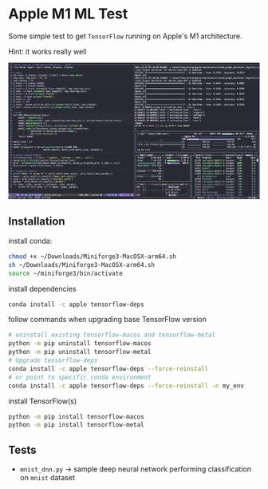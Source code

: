# Apple M1 ML Test

Some simple test to get `TensorFlow` running on Apple's M1 architecture.

Hint: it works really well

![Result](Screen%20Shot%202021-12-21%20at%201.12.31%20AM.png)

## Installation

install conda:

```sh
chmod +x ~/Downloads/Miniforge3-MacOSX-arm64.sh
sh ~/Downloads/Miniforge3-MacOSX-arm64.sh
source ~/miniforge3/bin/activate
```

install dependencies

```sh
conda install -c apple tensorflow-deps
```

follow commands when upgrading base TensorFlow version

```sh
# uninstall existing tensorflow-macos and tensorflow-metal
python -m pip uninstall tensorflow-macos
python -m pip uninstall tensorflow-metal
# Upgrade tensorflow-deps
conda install -c apple tensorflow-deps --force-reinstall
# or point to specific conda environment
conda install -c apple tensorflow-deps --force-reinstall -n my_env
```

install TensorFlow(s)

```sh
python -m pip install tensorflow-macos
python -m pip install tensorflow-metal
```

## Tests

- `mnist_dnn.py` -> sample deep neural network performing classification on `mnist` dataset
